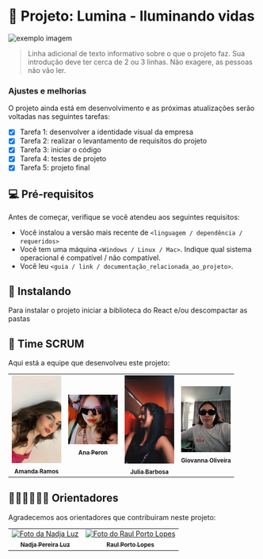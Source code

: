 # 📝 Projeto: Lumina - Iluminando vidas

<!---Esses são exemplos. Veja https://shields.io para outras pessoas ou para personalizar este conjunto de escudos. Você pode querer incluir dependências, status do projeto e informações de licença aqui, baseado no repositorio do "iuricode"--->

<img src="web/logo04.png" width="600px;" alt="exemplo imagem">

> Linha adicional de texto informativo sobre o que o projeto faz. Sua introdução deve ter cerca de 2 ou 3 linhas. Não exagere, as pessoas não vão ler.

### Ajustes e melhorias

O projeto ainda está em desenvolvimento e as próximas atualizações serão voltadas nas seguintes tarefas:

- [x] Tarefa 1: desenvolver a identidade visual da empresa
- [x] Tarefa 2: realizar o levantamento de requisitos do projeto
- [x] Tarefa 3: iniciar o código
- [x] Tarefa 4: testes de projeto
- [x] Tarefa 5: projeto final

## 💻 Pré-requisitos

Antes de começar, verifique se você atendeu aos seguintes requisitos:
<!---Estes são apenas requisitos de exemplo. Adicionar, duplicar ou remover conforme necessário--->
* Você instalou a versão mais recente de `<linguagem / dependência / requeridos>`
* Você tem uma máquina `<Windows / Linux / Mac>`. Indique qual sistema operacional é compatível / não compatível.
* Você leu `<guia / link / documentação_relacionada_ao_projeto>`.

## 🚀 Instalando

Para instalar o projeto iniciar a biblioteca do React e/ou descompactar as pastas


## 🤝 Time SCRUM

Aqui está a equipe que desenvolveu este projeto:

<table>
  <tr>
      <td align="center">
      <a href="#">
        <img src="amanda.jpeg" width="100px;" alt="Foto da Amanda Ramos no GitHub"/><br>
        <sub>
          <b>Amanda Ramos</b>
        </sub>
      </a>
    </td>
    <td align="center">
      <a href="#">
        <img src="peron.png" width="100px;" alt="Foto da Ana Peron no GitHub"/><br>
        <sub>
          <b>Ana Peron</b>
        </sub>
      </a>
    </td>
    <td align="center">
      <a href="#">
        <img src="julia.jpeg" width="100px;" alt="Foto da Julia Barbosa"/><br>
        <sub>
          <b>Julia Barbosa</b>
        </sub>
      </a>
    </td>
    <td align="center">
      <a href="#">
        <img src="giovanna.jpeg" width="100px;" alt="Foto da Giovanna Oliveira"/><br>
        <sub>
          <b>Giovanna Oliveira</b>
        </sub>
      </a>
    </td>
  </tr>
</table>

## 🧙🏽‍♂️👩🏻‍💻 Orientadores

Agradecemos aos orientadores que contribuiram neste projeto:

<table>
  <tr>
    <td align="center">
      <a href="[#](https://br.linkedin.com/in/nadjaluz)">
        <img src="https://media.licdn.com/dms/image/v2/D4D03AQFV0WiCWTSCuQ/profile-displayphoto-shrink_200_200/profile-displayphoto-shrink_200_200/0/1723814794364?e=2147483647&v=beta&t=Ri74qrt-fy-s9_Ls87U9JWiItyWVLYz1hV6XKWIjJRE" 
          width="100px;" alt="Foto da Nadja Luz"/><br>
        <sub>
          <b>Nadja Pereira Luz</b>
        </sub>
      </a>
    </td>
    <td align="center">
      <a href="[#](https://br.linkedin.com/in/raul-porto-lopes-8a866954)">
        <img src="https://media.licdn.com/dms/image/D4D03AQFlHBg5uIV4XQ/profile-displayphoto-shrink_400_400/0/1693198232860?e=2147483647&v=beta&t=H7VhnZg21yR7XZm8UdVfRAhGSritKeqIcYadOszHl5g"
         width="100px;" alt="Foto do Raul Porto Lopes"/><br>
        <sub>
          <b>Raul Porto Lopes</b>
        </sub>
      </a>
    </td>
  </tr>
</table>
